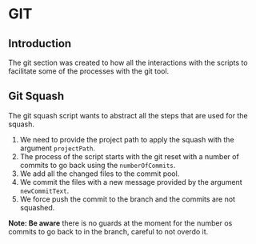 # **GIT**

## **Introduction**
The git section was created to how all the interactions with the scripts to facilitate some of the processes with the git tool.

## **Git Squash**
The git squash script wants to abstract all the steps that are used for the squash.
1. We need to provide the project path to apply the squash with the argument `projectPath`.
2. The process of the script starts with the git reset with a number of commits to go back using the `numberOfCommits`.
3. We add all the changed files to the commit pool.
4. We commit the files with a new message provided by the argument `newCommitText`.
5. We force push the commit to the branch and the commits are not squashed.

**Note: Be aware** there is no guards at the moment for the number os commits to go back to in the branch, careful to not overdo it.